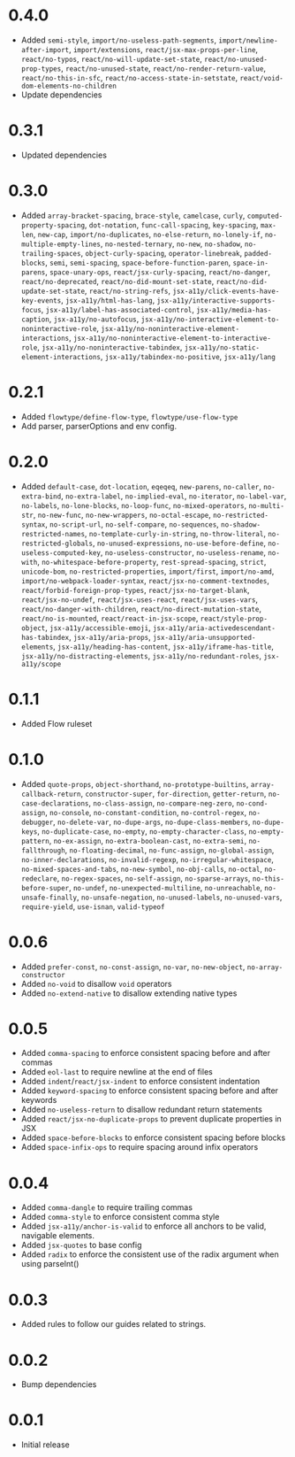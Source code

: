 # 0.4.0
- Added `semi-style`, `import/no-useless-path-segments`, `import/newline-after-import`, `import/extensions`, `react/jsx-max-props-per-line`, `react/no-typos`, `react/no-will-update-set-state`, `react/no-unused-prop-types`, `react/no-unused-state`, `react/no-render-return-value`, `react/no-this-in-sfc`, `react/no-access-state-in-setstate`, `react/void-dom-elements-no-children`
- Update dependencies

# 0.3.1
- Updated dependencies

# 0.3.0
- Added `array-bracket-spacing`, `brace-style`, `camelcase`, `curly`, `computed-property-spacing`, `dot-notation`, `func-call-spacing`, `key-spacing`, `max-len`, `new-cap`, `import/no-duplicates`, `no-else-return`, `no-lonely-if`, `no-multiple-empty-lines`, `no-nested-ternary`, `no-new`, `no-shadow`, `no-trailing-spaces`, `object-curly-spacing`, `operator-linebreak`, `padded-blocks`, `semi`, `semi-spacing`, `space-before-function-paren`, `space-in-parens`, `space-unary-ops`, `react/jsx-curly-spacing`, `react/no-danger`, `react/no-deprecated`, `react/no-did-mount-set-state`, `react/no-did-update-set-state`, `react/no-string-refs`, `jsx-a11y/click-events-have-key-events`, `jsx-a11y/html-has-lang`, `jsx-a11y/interactive-supports-focus`, `jsx-a11y/label-has-associated-control`, `jsx-a11y/media-has-caption`, `jsx-a11y/no-autofocus`, `jsx-a11y/no-interactive-element-to-noninteractive-role`, `jsx-a11y/no-noninteractive-element-interactions`, `jsx-a11y/no-noninteractive-element-to-interactive-role`, `jsx-a11y/no-noninteractive-tabindex`, `jsx-a11y/no-static-element-interactions`, `jsx-a11y/tabindex-no-positive`, `jsx-a11y/lang`

# 0.2.1
- Added `flowtype/define-flow-type`, `flowtype/use-flow-type`
- Add parser, parserOptions and env config.

# 0.2.0
- Added `default-case`, `dot-location`, `eqeqeq`, `new-parens`, `no-caller`, `no-extra-bind`, `no-extra-label`, `no-implied-eval`, `no-iterator`, `no-label-var`, `no-labels`, `no-lone-blocks`, `no-loop-func`, `no-mixed-operators`, `no-multi-str`, `no-new-func`, `no-new-wrappers`, `no-octal-escape`, `no-restricted-syntax`, `no-script-url`, `no-self-compare`, `no-sequences`, `no-shadow-restricted-names`, `no-template-curly-in-string`, `no-throw-literal`, `no-restricted-globals`, `no-unused-expressions`, `no-use-before-define`, `no-useless-computed-key`, `no-useless-constructor`, `no-useless-rename`, `no-with`, `no-whitespace-before-property`, `rest-spread-spacing`, `strict`, `unicode-bom`, `no-restricted-properties`, `import/first`, `import/no-amd`, `import/no-webpack-loader-syntax`, `react/jsx-no-comment-textnodes`,  `react/forbid-foreign-prop-types`, `react/jsx-no-target-blank`, `react/jsx-no-undef`, `react/jsx-uses-react`, `react/jsx-uses-vars`, `react/no-danger-with-children`, `react/no-direct-mutation-state`, `react/no-is-mounted`, `react/react-in-jsx-scope`, `react/style-prop-object`, `jsx-a11y/accessible-emoji`, `jsx-a11y/aria-activedescendant-has-tabindex`, `jsx-a11y/aria-props`, `jsx-a11y/aria-unsupported-elements`, `jsx-a11y/heading-has-content`, `jsx-a11y/iframe-has-title`, `jsx-a11y/no-distracting-elements`, `jsx-a11y/no-redundant-roles`, `jsx-a11y/scope`

# 0.1.1
- Added Flow ruleset

# 0.1.0
- Added `quote-props`, `object-shorthand`, `no-prototype-builtins`, `array-callback-return`, `constructor-super`, `for-direction`, `getter-return`, `no-case-declarations`, `no-class-assign`, `no-compare-neg-zero`, `no-cond-assign`, `no-console`, `no-constant-condition`, `no-control-regex`, `no-debugger`, `no-delete-var`, `no-dupe-args`, `no-dupe-class-members`, `no-dupe-keys`, `no-duplicate-case`, `no-empty`, `no-empty-character-class`, `no-empty-pattern`, `no-ex-assign`, `no-extra-boolean-cast`, `no-extra-semi`, `no-fallthrough`, `no-floating-decimal`, `no-func-assign`, `no-global-assign`, `no-inner-declarations`, `no-invalid-regexp`, `no-irregular-whitespace`, `no-mixed-spaces-and-tabs`, `no-new-symbol`, `no-obj-calls`, `no-octal`, `no-redeclare`, `no-regex-spaces`, `no-self-assign`, `no-sparse-arrays`, `no-this-before-super`, `no-undef`, `no-unexpected-multiline`, `no-unreachable`, `no-unsafe-finally`, `no-unsafe-negation`, `no-unused-labels`, `no-unused-vars`, `require-yield`, `use-isnan`, `valid-typeof`

# 0.0.6
- Added `prefer-const`, `no-const-assign`, `no-var`, `no-new-object`, `no-array-constructor`
- Added `no-void` to disallow `void` operators
- Added `no-extend-native` to disallow extending native types

# 0.0.5
- Added `comma-spacing` to enforce consistent spacing before and after commas
- Added `eol-last` to require newline at the end of files
- Added `indent`/`react/jsx-indent` to enforce consistent indentation
- Added `keyword-spacing` to enforce consistent spacing before and after keywords
- Added `no-useless-return` to disallow redundant return statements
- Added `react/jsx-no-duplicate-props` to prevent duplicate properties in JSX
- Added `space-before-blocks` to enforce consistent spacing before blocks
- Added `space-infix-ops` to require spacing around infix operators

# 0.0.4
- Added `comma-dangle` to require trailing commas
- Added `comma-style` to enforce consistent comma style
- Added `jsx-a11y/anchor-is-valid` to enforce all anchors to be valid, navigable elements.
- Added `jsx-quotes` to base config
- Added `radix` to enforce the consistent use of the radix argument when using parseInt()

# 0.0.3
- Added rules to follow our guides related to strings.

# 0.0.2
- Bump dependencies

# 0.0.1
- Initial release

